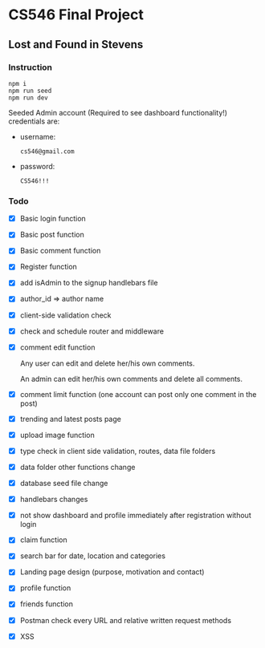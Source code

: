 # CS546 Final Project

## Lost and Found in Stevens

### Instruction

```console
npm i
npm run seed
npm run dev
```

Seeded Admin account (Required to see dashboard functionality!) credentials are:

- username: 

  ``` username 
  cs546@gmail.com
  ```

- password: 

  ``` password 
  CS546!!!
  ```

### Todo 

- [x] Basic login function

- [x] Basic post function

- [x] Basic comment function

- [x] Register function

- [x] add isAdmin to the signup handlebars file

- [x] author_id => author name

- [x] client-side validation check

- [x] check and schedule router and middleware 

- [x] comment edit function

  Any user can edit and delete her/his own comments.

  An admin can edit her/his own comments and delete all comments. 

- [x] comment limit function (one account can post only one comment in the post)

- [x] trending and latest posts page

- [x] upload image function

- [x] type check in client side validation, routes, data file folders

- [x] data folder other functions change

- [x] database seed file change

- [x] handlebars changes

- [x] not show dashboard and profile immediately after registration without login

- [x] claim function

- [x] search bar for date, location and categories

- [x] Landing page design (purpose, motivation and contact)

- [x] profile function

- [x] friends function

- [x] Postman check every URL and relative written request methods

- [x] XSS

